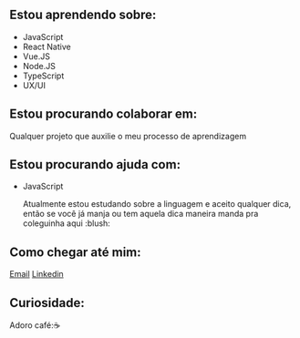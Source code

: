 
## Estou aprendendo sobre:
- JavaScript
- React Native
- Vue.JS
- Node.JS
- TypeScript
- UX/UI
## Estou procurando colaborar em:
Qualquer projeto que auxilie o meu processo de aprendizagem
## Estou procurando ajuda com:

- JavaScript
    <p>Atualmente estou estudando sobre a linguagem e aceito qualquer dica, então se você já manja ou tem aquela dica maneira manda pra coleguinha aqui :blush: </p>

## Como chegar até mim:

[Email](mailto:raissa.paiva.flores@hotmail.com)
[Linkedin](https://www.linkedin.com/in/raissa-paiva-flores/)


## Curiosidade:
Adoro café:☕
